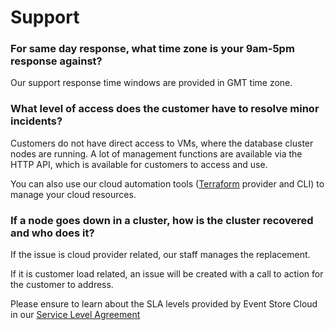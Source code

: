 # Support 

### For same day response, what time zone is your 9am-5pm response against?

Our support response time windows are provided in GMT time zone.

### What level of access does the customer have to resolve minor incidents?

Customers do not have direct access to VMs, where the database cluster nodes are running. A lot of management functions are available via the HTTP API, which is available for customers to access and use.

You can also use our cloud automation tools ([Terraform](../automation/terraform.md) provider and CLI) to manage your cloud resources.

### If a node goes down in a cluster, how is the cluster recovered and who does it?

If the issue is cloud provider related, our staff manages the replacement.  

If it is customer load related, an issue will be created with a call to action for the customer to address.

Please ensure to learn about the SLA levels provided by Event Store Cloud in our [Service Level Agreement](https://www.eventstore.com/cloud-services-service-level-agreement)
